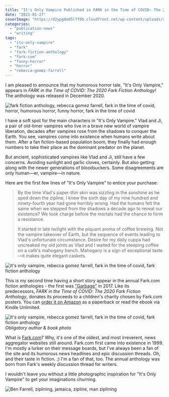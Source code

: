 ```yaml
---
title: "It's Only Vampire Published in FARK in the Time of COVID: The 2020 Fark Fiction Anthology!"
date: "2021-01-27"
coverImage: "https://d2ypg8o05lff0b.cloudfront.net/wp-content/uploads/sites/3/2021/01/26235304/Screenshot_2020-12-24-Fark-in-the-Time-of-Covid-The-2020-Fark-Fiction-Anthology-Kindle-edition-by-Community-Fark-Angel...-335x500.jpg"
categories:
  - "publication-news"
  - "writing"
tags:
  - "its-only-vampire"
  - "fark"
  - "fark-fiction-anthology"
  - "fark-com"
  - "funny-horror"
  - "horror"
  - "rebecca-gomez-farrell"
---
```


I am pleased to announce that my humorous horror tale, "It's Only Vampire," appears in _FARK in the Time of COVID: The 2020 Fark Fiction Anthology_! The anthology was released in December 2020.

![fark fiction anthology, rebecca gomez farrell, fark in the time of covid, horror, humorous horror, funny horror, fark in the time of covid](https://d2ypg8o05lff0b.cloudfront.net/wp-content/uploads/sites/3/2021/01/26235304/Screenshot_2020-12-24-Fark-in-the-Time-of-Covid-The-2020-Fark-Fiction-Anthology-Kindle-edition-by-Community-Fark-Angel...-335x500.jpg)

I have a soft spot for the main characters in "It's Only Vampire." Vlad and Ji, a pair of old-timer vampires who live in a brave new world of vampire liberation, decades after vampires rose from the shadows to conquer the Earth. You see, vampires come into existence when humans write about them. After a fan fiction-based population boom, they finally had enough numbers to take their place as the dominant predator on the planet.

But ancient, sophisticated vampires like Vlad and Ji, still have a few concerns. Avoiding sunlight and garlic cloves, certainly. But also getting along with the newer generations of bloodsuckers. Some disagreements are only human—er, vampire—in nature.

Here are the first few lines of "It's Only Vampire" to entice your purchase:

> By the time Vlad's paper-thin skin was sizzling in the sunshine as he sped down the zipline, I knew the sixth day of my nine hundred and ninety-fourth year had gone horribly wrong. Had the humans felt the same when we stepped from the shadows a decade ago to reveal our existence? We took charge before the mortals had the chance to form a resistance.
>
> It started in late twilight with the piquant aroma of coffee brewing. Not the vampire takeover of Earth, but the sequence of events leading to Vlad's unfortunate circumstance. Desire for my daily cuppa had uncreaked my old joints as Vlad and I waited for the steeping coffee on a café's mahogany bench. Mahogany is a sign of exceptional taste—it makes quite elegant caskets.

![it's only vampire, rebecca gomez farrell, fark in the time of covid, fark fiction anthology](https://d2ypg8o05lff0b.cloudfront.net/wp-content/uploads/sites/3/2021/01/27000920/Only-Vampire-pg-1-379x500.jpg)

This is my second time having a short story appear in the annual Fark.com fiction anthologies - the first was ["Garbage"](https://rebeccagomezfarrell.com/fiction/garbage/) in 2017. Like its predecessors, _FARK in the Time of COVID: The 2020 Fark Fiction Anthology_, donates its proceeds to a children's charity chosen by Fark.com posters. You can [order it on Amazon](https://www.amazon.com/Fark-Time-Covid-Fiction-Anthology/dp/B08QBVMKP3/ref=tmm_pap_swatch_0?_encoding=UTF8&qid=&sr=) as a paperback or read the ebook via Kindle Unlimited.

<div class="caption">

![it's only vampire, rebecca gomez farrell, fark in the time of covid, fark fiction anthology](https://d2ypg8o05lff0b.cloudfront.net/wp-content/uploads/sites/3/2021/01/27000915/RGF-and-Its-Only-Vampire-768x714.jpg) *Obligatory author & book photo* </div>

What is [Fark.com](https://www.fark.com/)? Why, it's one of the oldest, and most irreverent, news aggregator websites still around. Fark.com first came into existence in 1999. I'm mostly a lurker on their message boards, but I've always been a fan of the site and its humorous news headlines and epic discussion threads. Oh, and their taste in fiction. ;) I'm a fan of that, too. The annual anthology was born from Fark's weekly discussion thread for writers.

I wouldn't leave you without a little photographic inspiration for "It's Only Vampire" to get your imaginations churning.

![Ben Farrell, ziplining, jamaica, zipline, man ziplining](https://d2ypg8o05lff0b.cloudfront.net/wp-content/uploads/sites/3/2021/01/27000349/Canopy-tour-010-500x375.jpg)
